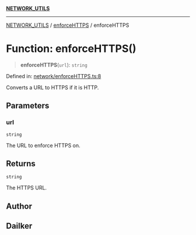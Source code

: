 [**NETWORK_UTILS**](../../README.md)

***

[NETWORK_UTILS](../../README.md) / [enforceHTTPS](../README.md) / enforceHTTPS

# Function: enforceHTTPS()

> **enforceHTTPS**(`url`): `string`

Defined in: [network/enforceHTTPS.ts:8](https://github.com/dailker/everyutil-js/blob/7799f3f003cb23f425be3f1c83c38483e2648188/src/network/enforceHTTPS.ts#L8)

Converts a URL to HTTPS if it is HTTP.

## Parameters

### url

`string`

The URL to enforce HTTPS on.

## Returns

`string`

The HTTPS URL.

## Author

## Dailker

